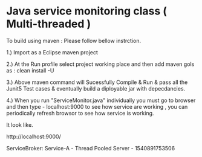 Java service monitoring class ( Multi-threaded )
=================================================

To build using maven : Please follow bellow instrction.

1.) Import as a Eclipse maven project

2.) At the Run profile select project working place and then add maven gols as : clean install -U

3.) Above maven command will Sucessfully Compile & Run & pass all the Junit5 Test cases & eventually build a diployable jar with depecdancies.

4.) When you run "ServiceMonitor.java" individually you must go to browser and then type - localhost:9000 to see how service are working , you can periodically refresh browsor to see how service is working.

It look like.

http://localhost:9000/

ServiceBroker: Service-A - Thread Pooled Server - 1540891753506
